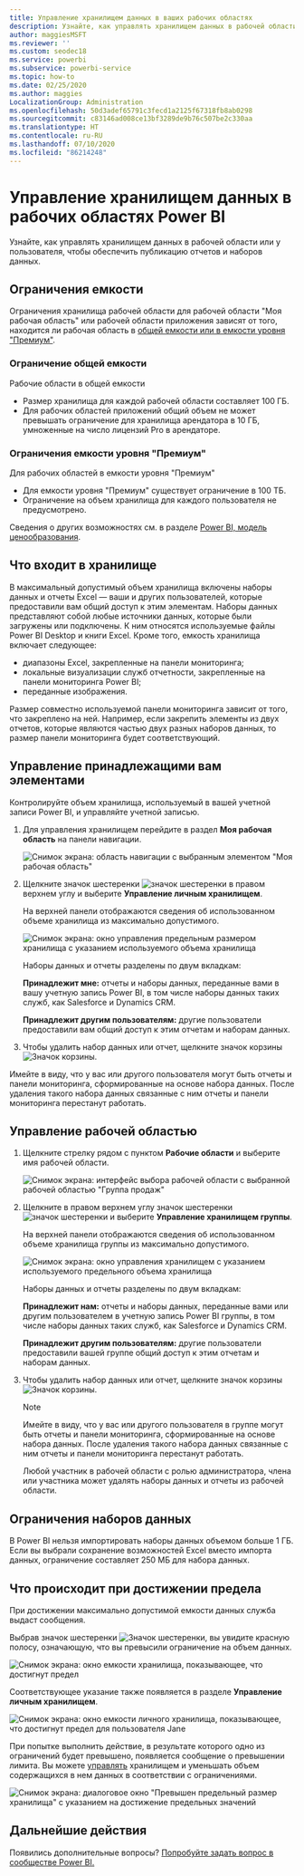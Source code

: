 ```yaml
---
title: Управление хранилищем данных в ваших рабочих областях
description: Узнайте, как управлять хранилищем данных в рабочей области или у пользователя, чтобы обеспечить публикацию отчетов и наборов данных.
author: maggiesMSFT
ms.reviewer: ''
ms.custom: seodec18
ms.service: powerbi
ms.subservice: powerbi-service
ms.topic: how-to
ms.date: 02/25/2020
ms.author: maggies
LocalizationGroup: Administration
ms.openlocfilehash: 50d3adef65791c3fecd1a2125f67318fb8ab0298
ms.sourcegitcommit: c83146ad008ce13bf3289de9b76c507be2c330aa
ms.translationtype: HT
ms.contentlocale: ru-RU
ms.lasthandoff: 07/10/2020
ms.locfileid: "86214248"
---
```

# <a name="manage-data-storage-in-power-bi-workspaces"></a>Управление хранилищем данных в рабочих областях Power BI

Узнайте, как управлять хранилищем данных в рабочей области или у пользователя, чтобы обеспечить публикацию отчетов и наборов данных.

## <a name="capacity-limits"></a>Ограничения емкости

Ограничения хранилища рабочей области для рабочей области "Моя рабочая область" или рабочей области приложения зависят от того, находится ли рабочая область в [общей емкости или в емкости уровня "Премиум"](../fundamentals/service-basic-concepts.md#capacities).

### <a name="shared-capacity-limits"></a>Ограничение общей емкости
Рабочие области в общей емкости 

- Размер хранилища для каждой рабочей области составляет 100 ГБ.
- Для рабочих областей приложений общий объем не может превышать ограничение для хранилища арендатора в 10 ГБ, умноженные на число лицензий Pro в арендаторе.

### <a name="premium-capacity-limits"></a>Ограничения емкости уровня "Премиум"
Для рабочих областей в емкости уровня "Премиум"
- Для емкости уровня "Премиум" существует ограничение в 100 ТБ.
- Ограничение на объем хранилища для каждого пользователя не предусмотрено.

Сведения о других возможностях см. в разделе [Power BI, модель ценообразования](https://powerbi.microsoft.com/pricing).

## <a name="whats-included-in-storage"></a>Что входит в хранилище

В максимальный допустимый объем хранилища включены наборы данных и отчеты Excel — ваши и других пользователей, которые предоставили вам общий доступ к этим элементам. Наборы данных представляют собой любые источники данных, которые были загружены или подключены. К ним относятся используемые файлы Power BI Desktop и книги Excel. Кроме того, емкость хранилища включает следующее:

* диапазоны Excel, закрепленные на панели мониторинга;
* локальные визуализации служб отчетности, закрепленные на панели мониторинга Power BI;
* переданные изображения.

Размер совместно используемой панели мониторинга зависит от того, что закреплено на ней. Например, если закрепить элементы из двух отчетов, которые являются частью двух разных наборов данных, то размер панели мониторинга будет соответствующий.

## <a name="manage-items-you-own"></a>Управление принадлежащими вам элементами

Контролируйте объем хранилища, используемый в вашей учетной записи Power BI, и управляйте учетной записью.

1. Для управления хранилищем перейдите в раздел **Моя рабочая область** на панели навигации.
   
    ![Снимок экрана: область навигации с выбранным элементом "Моя рабочая область"](media/service-admin-manage-your-data-storage-in-power-bi/pbi_myworkspace.png)

2. Щелкните значок шестеренки ![значок шестеренки](media/service-admin-manage-your-data-storage-in-power-bi/pbi_gearicon.png) в правом верхнем углу и выберите **Управление личным хранилищем**.
   
    На верхней панели отображаются сведения об использованном объеме хранилища из максимально допустимого.
   
    ![Снимок экрана: окно управления предельным размером хранилища с указанием используемого объема хранилища](media/service-admin-manage-your-data-storage-in-power-bi/pbi_persnlstorage.png)
   
    Наборы данных и отчеты разделены по двум вкладкам:
   
    **Принадлежит мне:** отчеты и наборы данных, переданные вами в вашу учетную запись Power BI, в том числе наборы данных таких служб, как Salesforce и Dynamics CRM.  

    **Принадлежит другим пользователям:** другие пользователи предоставили вам общий доступ к этим отчетам и наборам данных.
1. Чтобы удалить набор данных или отчет, щелкните значок корзины ![Значок корзины](media/service-admin-manage-your-data-storage-in-power-bi/pbi_deleteicon.png).

Имейте в виду, что у вас или другого пользователя могут быть отчеты и панели мониторинга, сформированные на основе набора данных. После удаления такого набора данных связанные с ним отчеты и панели мониторинга перестанут работать.

## <a name="manage-your-workspace"></a>Управление рабочей областью
1. Щелкните стрелку рядом с пунктом **Рабочие области** и выберите имя рабочей области.
   
    ![Снимок экрана: интерфейс выбора рабочей области с выбранной рабочей областью "Группа продаж"](media/service-admin-manage-your-data-storage-in-power-bi/pbi_groupworkspaces.png)
2. Щелкните в правом верхнем углу значок шестеренки ![значок шестеренки](media/service-admin-manage-your-data-storage-in-power-bi/pbi_gearicon.png) и выберите **Управление хранилищем группы**.
   
    На верхней панели отображаются сведения об использованном объеме хранилища группы из максимально допустимого.
   
    ![Снимок экрана: окно управления хранилищем с указанием используемого предельного объема хранилища](media/service-admin-manage-your-data-storage-in-power-bi/pbi_groupstorage.png)
   
    Наборы данных и отчеты разделены по двум вкладкам:
   
    **Принадлежит нам:** отчеты и наборы данных, переданные вами или другим пользователем в учетную запись Power BI группы, в том числе наборы данных таких служб, как Salesforce и Dynamics CRM.

    **Принадлежит другим пользователям:** другие пользователи предоставили вашей группе общий доступ к этим отчетам и наборам данных.

3. Чтобы удалить набор данных или отчет, щелкните значок корзины ![Значок корзины](media/service-admin-manage-your-data-storage-in-power-bi/pbi_deleteicon.png).
   
   > [!NOTE]
   > Имейте в виду, что у вас или другого пользователя в группе могут быть отчеты и панели мониторинга, сформированные на основе набора данных. После удаления такого набора данных связанные с ним отчеты и панели мониторинга перестанут работать.
   
   Любой участник в рабочей области с ролью администратора, члена или участника может удалять наборы данных и отчеты из рабочей области.

## <a name="dataset-limits"></a>Ограничения наборов данных
В Power BI нельзя импортировать наборы данных объемом больше 1 ГБ. Если вы выбрали сохранение возможностей Excel вместо импорта данных, ограничение составляет 250 МБ для набора данных.

## <a name="what-happens-when-you-reach-a-limit"></a>Что происходит при достижении предела
При достижении максимально допустимой емкости данных служба выдаст сообщения. 

Выбрав значок шестеренки ![Значок шестеренки](media/service-admin-manage-your-data-storage-in-power-bi/pbi_gearicon.png), вы увидите красную полосу, означающую, что вы превысили ограничение на объем данных.

![Снимок экрана: окно емкости хранилища, показывающее, что достигнут предел](media/service-admin-manage-your-data-storage-in-power-bi/manage-storage-limit.png)

Соответствующее указание также появляется в разделе **Управление личным хранилищем**.

 ![Снимок экрана: окно емкости личного хранилища, показывающее, что достигнут предел для пользователя Jane](media/service-admin-manage-your-data-storage-in-power-bi/manage-storage-limit2.png)

 При попытке выполнить действие, в результате которого одно из ограничений будет превышено, появляется сообщение о превышении лимита. Вы можете [управлять](#manage-items-you-own) хранилищем и уменьшать объем содержащихся в нем данных в соответствии с ограничениями.

 ![Снимок экрана: диалоговое окно "Превышен предельный размер хранилища" с указанием на достижение предельных значений](media/service-admin-manage-your-data-storage-in-power-bi/powerbi-pro-over-limit.png)

 ## <a name="next-steps"></a>Дальнейшие действия

 Появились дополнительные вопросы? [Попробуйте задать вопрос в сообществе Power BI.](https://community.powerbi.com/)
